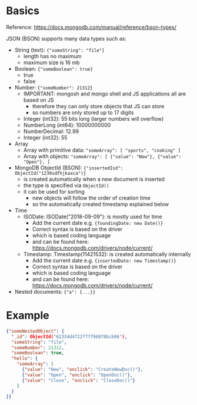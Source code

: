 # Basics

Reference: https://docs.mongodb.com/manual/reference/bson-types/

JSON (BSON) supports many data types such as:

- String (text): `{"someString": "file"}`
  - length has no maximum
  - maximum size is 16 mb
- Boolean: `{"someBoolean": true}`
  - true
  - false
- Number: `{"someNumber": 21312}`
  - IMPORTANT: mongosh and mongo shell and JS applications all are based on JS
    - therefore they can only store objects that JS can store
    - so numbers are only stored up to 17 digits
  - Integer (int32): 55 bits long (larger numbers will overflow)
  - NumberLong (int64): 10000000000
  - NumberDecimal: 12.99
  - Integer (int32): 55
- Array
  - Array with primitive data: `"someArray": [ "sports", "cooking" ]`
  - Array with objects: `"someArray": [ {"value": "New"}, {"value": "Open"}, ]`
- MongoDB ObjectId (BSON): `{"insertedIsd": ObjectId("1239sdfhjkaxca")}`
  - is created automatically when a new document is inserted
  - the type is specified via `ObjectId()`
  - it can be used for sorting
    - new objects will follow the order of creation time
    - so the automatically created timestamp explained below
- Time
  - ISODate: ISODate("2018-09-09"): is mostly used for time
    - Add the current date e.g. `{foundingDate: new Date()}`
    - Correct syntax is based on the driver
    - which is based coding language
    - and can be found here: https://docs.mongodb.com/drivers/node/current/
  - Timestamp: Timestamp(11421532): is created automatically internally
    - Add the current date e.g. `{insertedDate: new Timestamp()}`
    - Correct syntax is based on the driver
    - which is based coding language
    - and can be found here: https://docs.mongodb.com/drivers/node/current/
- Nested documents: `{"a": {...}}`

# Example

```JSON
{"someNestedObject": {
  "_id": ObjectId("62334d4722f77f96878bcb86"),
  "someString": "file",
  "someNumber": 21312,
  "someBoolean": true,
  "hello": {
    "someArray": [
      {"value": "New", "onclick": "CreateNewDoc()"},
      {"value": "Open", "onclick": "OpenDoc()"},
      {"value": "Close", "onclick": "CloseDoc()"}
    ]
  }
}}
```

